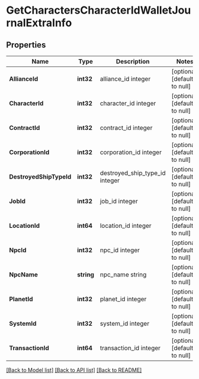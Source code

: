 # GetCharactersCharacterIdWalletJournalExtraInfo

## Properties
Name | Type | Description | Notes
------------ | ------------- | ------------- | -------------
**AllianceId** | **int32** | alliance_id integer | [optional] [default to null]
**CharacterId** | **int32** | character_id integer | [optional] [default to null]
**ContractId** | **int32** | contract_id integer | [optional] [default to null]
**CorporationId** | **int32** | corporation_id integer | [optional] [default to null]
**DestroyedShipTypeId** | **int32** | destroyed_ship_type_id integer | [optional] [default to null]
**JobId** | **int32** | job_id integer | [optional] [default to null]
**LocationId** | **int64** | location_id integer | [optional] [default to null]
**NpcId** | **int32** | npc_id integer | [optional] [default to null]
**NpcName** | **string** | npc_name string | [optional] [default to null]
**PlanetId** | **int32** | planet_id integer | [optional] [default to null]
**SystemId** | **int32** | system_id integer | [optional] [default to null]
**TransactionId** | **int64** | transaction_id integer | [optional] [default to null]

[[Back to Model list]](../README.md#documentation-for-models) [[Back to API list]](../README.md#documentation-for-api-endpoints) [[Back to README]](../README.md)


